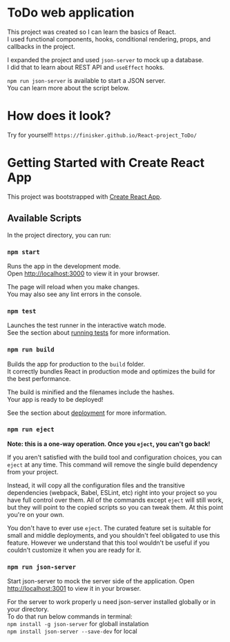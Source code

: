 # ToDo web application

This project was created so I can learn the basics of React.\
I used functional components, hooks, conditional rendering, props, and callbacks in the project.

I expanded the project and used `json-server` to mock up a database.\
I did that to learn about REST API and `useEffect` hooks.

`npm run json-server` is available to start a JSON server.\
You can learn more about the script below.

# How does it look?

Try for yourself!
`https://finisker.github.io/React-project_ToDo/`


# Getting Started with Create React App

This project was bootstrapped with [Create React App](https://github.com/facebook/create-react-app).

## Available Scripts

In the project directory, you can run:

### `npm start`

Runs the app in the development mode.\
Open [http://localhost:3000](http://localhost:3000) to view it in your browser.

The page will reload when you make changes.\
You may also see any lint errors in the console.

### `npm test`

Launches the test runner in the interactive watch mode.\
See the section about [running tests](https://facebook.github.io/create-react-app/docs/running-tests) for more information.

### `npm run build`

Builds the app for production to the `build` folder.\
It correctly bundles React in production mode and optimizes the build for the best performance.

The build is minified and the filenames include the hashes.\
Your app is ready to be deployed!

See the section about [deployment](https://facebook.github.io/create-react-app/docs/deployment) for more information.

### `npm run eject`

**Note: this is a one-way operation. Once you `eject`, you can't go back!**

If you aren't satisfied with the build tool and configuration choices, you can `eject` at any time. This command will remove the single build dependency from your project.

Instead, it will copy all the configuration files and the transitive dependencies (webpack, Babel, ESLint, etc) right into your project so you have full control over them. All of the commands except `eject` will still work, but they will point to the copied scripts so you can tweak them. At this point you're on your own.

You don't have to ever use `eject`. The curated feature set is suitable for small and middle deployments, and you shouldn't feel obligated to use this feature. However we understand that this tool wouldn't be useful if you couldn't customize it when you are ready for it.

### `npm run json-server`

Start json-server to mock the server side of the application.
Open [http://localhost:3001](http://localhost:3001) to view it in your browser.

For the server to work properly u need json-server installed globally or in your directory.\
To do that run below commands in terminal:\
`npm install -g json-server` for globall instalation\
`npm install json-server --save-dev` for local

